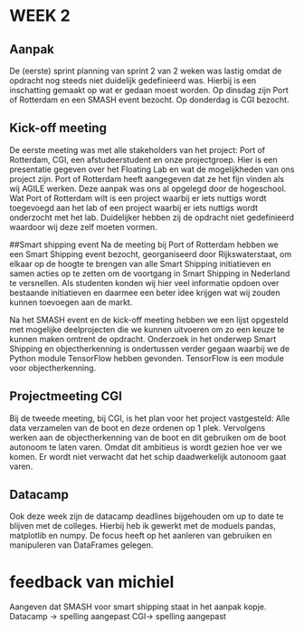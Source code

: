 # WEEK 2

## Aanpak
De (eerste) sprint planning van sprint 2 van 2 weken was lastig omdat de opdracht nog steeds niet duidelijk gedefinieerd was. Hierbij is een inschatting gemaakt op wat er gedaan moest worden. Op dinsdag zijn Port of Rotterdam en een SMASH event bezocht. Op donderdag is CGI bezocht.

## Kick-off meeting
De eerste meeting was met alle stakeholders van het project: Port of Rotterdam, CGI, een afstudeerstudent en onze projectgroep. Hier is een presentatie gegeven over het Floating Lab en wat de mogelijkheden van ons project zijn. Port of Rotterdam heeft aangegeven dat ze het fijn vinden als wij AGILE werken. Deze aanpak was ons al opgelegd door de hogeschool. Wat Port of Rotterdam wilt is een project waarbij er iets nuttigs wordt toegevoegd aan het lab of een project waarbij er iets nuttigs wordt onderzocht met het lab. Duidelijker hebben zij de opdracht niet gedefinieerd waardoor wij deze zelf moeten vormen. 

##Smart shipping event
Na de meeting bij Port of Rotterdam hebben we een Smart Shipping event bezocht, georganiseerd door Rijkswaterstaat, om elkaar op de hoogte te brengen van alle Smart Shipping initiatieven en samen acties op te zetten om de voortgang in Smart Shipping in Nederland te versnellen. Als studenten konden wij hier veel informatie opdoen over bestaande initiatieven en daarmee een beter idee krijgen wat wij zouden kunnen toevoegen aan de markt. 

Na het SMASH event en de kick-off meeting hebben we een lijst opgesteld met mogelijke deelprojecten die we kunnen uitvoeren om zo een keuze te kunnen maken omtrent de opdracht. Onderzoek in het onderwep Smart Shipping en objectherkenning is ondertussen verder gegaan waarbij we de Python module TensorFlow hebben gevonden. TensorFlow is een module voor objectherkenning.

##  Projectmeeting CGI
Bij de tweede meeting, bij CGI, is het plan voor het project vastgesteld: Alle data verzamelen van de boot en deze ordenen op 1 plek. Vervolgens werken aan de objectherkenning van de boot en dit gebruiken om de boot autonoom te laten varen. Omdat dit ambitieus is wordt gezien hoe ver we komen. Er wordt niet verwacht dat het schip daadwerkelijk autonoom gaat varen.

## Datacamp
Ook deze week zijn de datacamp deadlines bijgehouden om up to date te blijven met de colleges. Hierbij heb ik gewerkt met de moduels pandas, matplotlib en numpy. De focus heeft op het aanleren van gebruiken en manipuleren van DataFrames gelegen.

# feedback van michiel
Aangeven dat SMASH voor smart shipping staat in het aanpak kopje.
Datacamp -> spelling aangepast
CGI-> spelling aangepast